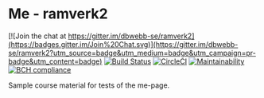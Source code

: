 Me - ramverk2
========================

[![Join the chat at https://gitter.im/dbwebb-se/ramverk2](https://badges.gitter.im/Join%20Chat.svg)](https://gitter.im/dbwebb-se/ramverk2?utm_source=badge&utm_medium=badge&utm_campaign=pr-badge&utm_content=badge)
[![Build Status](https://travis-ci.org/mosbth/ramverk2-me.svg?branch=master)](https://travis-ci.org/mosbth/ramverk2-me)
[![CircleCI](https://circleci.com/gh/mosbth/ramverk2-me.svg?style=svg)](https://circleci.com/gh/mosbth/ramverk2-me)
[![Maintainability](https://api.codeclimate.com/v1/badges/0b8813e72807e4d676a7/maintainability)](https://codeclimate.com/github/mosbth/ramverk2-me/maintainability)
[![BCH compliance](https://bettercodehub.com/edge/badge/mosbth/ramverk2-me?branch=master)](https://bettercodehub.com/)

Sample course material for tests of the me-page.
